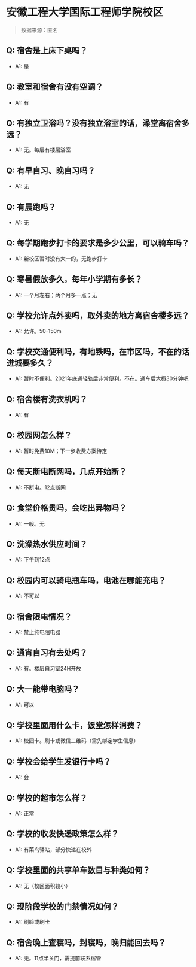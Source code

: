 # 安徽工程大学国际工程师学院校区

> 数据来源：匿名

## Q: 宿舍是上床下桌吗？

- A1: 是

## Q: 教室和宿舍有没有空调？

- A1: 有

## Q: 有独立卫浴吗？没有独立浴室的话，澡堂离宿舍多远？

- A1: 无。每层有楼层浴室

## Q: 有早自习、晚自习吗？

- A1: 无

## Q: 有晨跑吗？

- A1: 无

## Q: 每学期跑步打卡的要求是多少公里，可以骑车吗？

- A1: 新校区暂时没有大一的，无跑步打卡

## Q: 寒暑假放多久，每年小学期有多长？

- A1: 一个月左右；两个月多一点；无

## Q: 学校允许点外卖吗，取外卖的地方离宿舍楼多远？

- A1: 允许。50-150m

## Q: 学校交通便利吗，有地铁吗，在市区吗，不在的话进城要多久？

- A1: 暂时不便利。2021年底通轻轨后非常便利。不在。通车后大概30分钟吧

## Q: 宿舍楼有洗衣机吗？

- A1: 有

## Q: 校园网怎么样？

- A1: 暂时免费10M；下一步收费方案待定

## Q: 每天断电断网吗，几点开始断？

- A1: 不断电。12点断网

## Q: 食堂价格贵吗，会吃出异物吗？

- A1: 一般。无

## Q: 洗澡热水供应时间？

- A1: 下午到12点

## Q: 校园内可以骑电瓶车吗，电池在哪能充电？

- A1: 不可以

## Q: 宿舍限电情况？

- A1: 禁止纯电阻电器

## Q: 通宵自习有去处吗？

- A1: 有。楼层自习室24H开放

## Q: 大一能带电脑吗？

- A1: 可以

## Q: 学校里面用什么卡，饭堂怎样消费？

- A1: 校园卡。刷卡或微信二维码（需先绑定学生信息）

## Q: 学校会给学生发银行卡吗？

- A1: 会

## Q: 学校的超市怎么样？

- A1: 正常

## Q: 学校的收发快递政策怎么样？

- A1: 有菜鸟驿站，部分快递在校外

## Q: 学校里面的共享单车数目与种类如何？

- A1: 无（校区面积较小）

## Q: 现阶段学校的门禁情况如何？

- A1: 刷脸或刷卡

## Q: 宿舍晚上查寝吗，封寝吗，晚归能回去吗？

- A1: 无。11点半关门，需提前联系宿管

